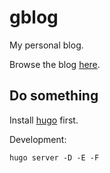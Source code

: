 # gblog

My personal blog.

Browse the blog [here](https://greguz.github.io/gblog/).

## Do something

Install [hugo](https://gohugo.io/installation/) first.

Development:

```
hugo server -D -E -F
```
